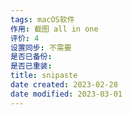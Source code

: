 ```yaml
---
tags: macOS软件
作用: 截图 all in one
评价: 4
设置同步: 不需要
是否已备份:
是否已重装:
title: snipaste
date created: 2023-02-28
date modified: 2023-03-01
---
```

